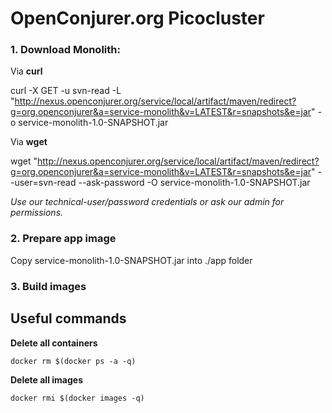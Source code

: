 # OpenConjurer.org Picocluster

### 1. Download Monolith:

Via **curl**

curl -X GET -u svn-read -L "http://nexus.openconjurer.org/service/local/artifact/maven/redirect?g=org.openconjurer&a=service-monolith&v=LATEST&r=snapshots&e=jar" -o service-monolith-1.0-SNAPSHOT.jar

Via **wget**

wget "http://nexus.openconjurer.org/service/local/artifact/maven/redirect?g=org.openconjurer&a=service-monolith&v=LATEST&r=snapshots&e=jar" --user=svn-read --ask-password -O service-monolith-1.0-SNAPSHOT.jar

_Use our technical-user/password credentials or ask our admin for permissions._

### 2. Prepare app image

Copy service-monolith-1.0-SNAPSHOT.jar into ./app folder

### 3. Build images



## Useful commands

**Delete all containers**

```docker rm $(docker ps -a -q)```

**Delete all images**

```docker rmi $(docker images -q)```